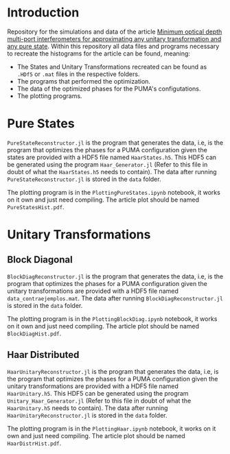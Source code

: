 # Introduction
Repository for the simulations and data of the article [Minimum optical depth multi-port interferometers for approximating any unitary transformation and any pure state](https://doi.org/10.48550/arXiv.2002.01371). Within this repository all data files and programs necessary to recreate the histograms for the article can be found, meaning:

- The States and Unitary Transformations recreated can be found as `.HDf5` or `.mat` files in the respective folders.
- The programs that performed the optimization.
- The data of the optimized phases for the PUMA's configutations.
- The plotting programs.


# Pure States

`PureStateReconstructor.jl` is the program that generates the data, i.e, is the program that optimizes the phases for a PUMA configuration given the states are provided with a HDF5 file named `HaarStates.h5`. This HDF5 can be generated using the program `Haar_Generator.jl` (Refer to this file in doubt of what the `HaarStates.h5` needs to contain). The data after running `PureStateReconstructor.jl` is stored in the `data` folder.

The plotting program is in the `PlottingPureStates.ipynb` notebook, it works on it own and just need compiling. The article plot should be named `PureStatesHist.pdf`.

# Unitary Transformations

## Block Diagonal

`BlockDiagReconstructor.jl` is the program that generates the data, i.e, is the program that optimizes the phases for a PUMA configuration given the unitary transformations are provided with a HDF5 file named `data_contraejemplos.mat`. The data after running `BlockDiagReconstructor.jl` is stored in the `data` folder.


The plotting program is in the `PlottingBlockDiag.ipynb` notebook, it works on it own and just need compiling. The article plot should be named `BlockDiagHist.pdf`.

## Haar Distributed

`HaarUnitaryReconstructor.jl` is the program that generates the data, i.e, is the program that optimizes the phases for a PUMA configuration given the unitary transformations are provided with a HDF5 file named `HaarUnitary.h5`. This HDF5 can be generated using the program `Unitary_Haar_Generator.jl` (Refer to this file in doubt of what the `HaarUnitary.h5` needs to contain). The data after running `HaarUnitaryReconstructor.jl` is stored in the `data` folder.

The plotting program is in the `PlottingHaar.ipynb` notebook, it works on it own and just need compiling. The article plot should be named `HaarDistrHist.pdf`.
